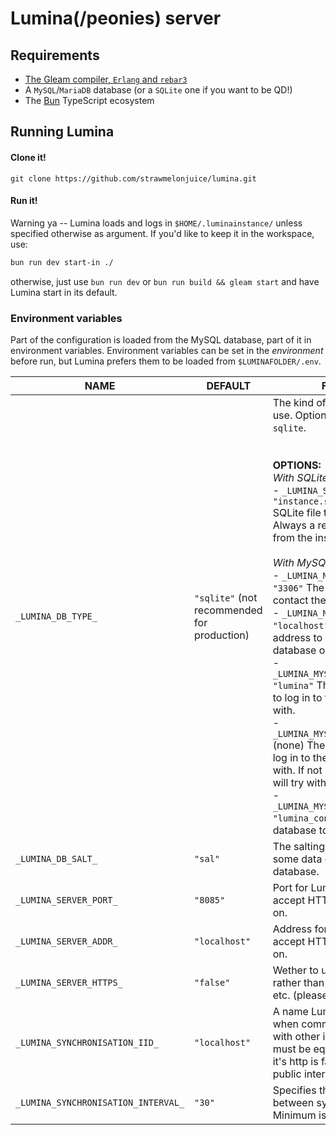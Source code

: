 # Lumina(/peonies) server

## Requirements
- [The Gleam compiler, `Erlang` and `rebar3`](https://gleam.run/getting-started/installing/)
- A `MySQL`/`MariaDB` database (or a `SQLite` one if you want to be QD!)
- The [Bun](https://bun.sh/) TypeScript ecosystem

## Running Lumina

#### Clone it!

```shell
git clone https://github.com/strawmelonjuice/lumina.git
```

#### Run it!

Warning ya -- Lumina loads and logs in `$HOME/.luminainstance/` unless specified otherwise as argument. If you'd like to keep it in the
workspace, use:

```bash
bun run dev start-in ./
```

otherwise, just use `bun run dev` or `bun run build && gleam start` and have Lumina start in its default.


### Environment variables

Part of the configuration is loaded from the MySQL database, part of it in environment variables.
Environment variables can be set in the _environment_ before run, but Lumina prefers them to be loaded from `$LUMINAFOLDER/.env`.

| NAME                                | DEFAULT                                     | FOR                                                          |
| ----------------------------------- | ------------------------------------------- | ------------------------------------------------------------ |
| `_LUMINA_DB_TYPE_`                  | `"sqlite"` (not recommended for production) | The kind of database to use. Options are `mysql` or `sqlite`.<br /><br /><br />**OPTIONS:**<br />_With SQLite:_<br />- `_LUMINA_SQLITE_FILE_`    `"instance.sqlite"`    SQLite file to connect to. Always a relative path from the instance folder.<br /><br />_With MySQL:_<br />- `_LUMINA_MYSQL_PORT_`  `"3306"`  The port to contact the database on. <br>- `_LUMINA_MYSQL_HOST_`    `"localhost"`    The address to contact the database on.<br>- `_LUMINA_MYSQL_USERNAME_`    `"lumina"`    The username to log in to the database with.<br>- `_LUMINA_MYSQL_PASSWORD_`    (none)    The password to log in to the database with. If not set, Lumina will try without.<br>- `_LUMINA_MYSQL_DATABASE_` `"lumina_config"` The database to use. <br> |
| `_LUMINA_DB_SALT_`                  | `"sal"`                                     | The salting to use for some data on the database.            |
| `_LUMINA_SERVER_PORT_`              | `"8085"`                                    | Port for Lumina to accept HTTP requests on.                  |
| `_LUMINA_SERVER_ADDR_`              | `"localhost"`                               | Address for Lumina to accept HTTP requests on.               |
| `_LUMINA_SERVER_HTTPS_`             | `"false"`                                   | Wether to use 'https' rather than 'http' in links, etc. (please do!) |
| `_LUMINA_SYNCHRONISATION_IID_`      | `"localhost"`                               | A name Lumina uses when communicating with other instances, must be equal to where it's http is facing the public internet |
| `_LUMINA_SYNCHRONISATION_INTERVAL_` | `"30"`                                      | Specifies the interval between syncs. Minimum is 30.         |
